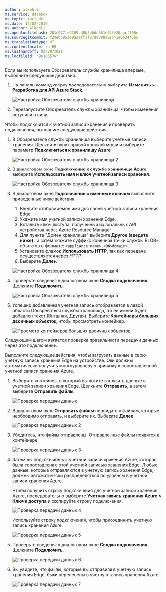 ```yaml
---
author: alkohli
ms.service: databox
ms.topic: include
ms.date: 12/02/2019
ms.author: alkohli
ms.openlocfilehash: 203c977fe9109cd8b2b6de561e975e20aacf700e
ms.sourcegitcommit: f28ebb95ae9aaaff3f87d8388a09b41e0b3445b5
ms.translationtype: HT
ms.contentlocale: ru-RU
ms.lasthandoff: 03/29/2021
ms.locfileid: "96185576"
---
```

Если вы используете Обозреватель службы хранилища впервые, выполните следующие действия.

1. На панели команд сверху последовательно выберите **Изменить > Разработка для API Azure Stack**.

    ![Настройка Обозревателя службы хранилища](media/azure-stack-edge-gateway-verify-connection-storage-explorer/connect-with-storage-explorer-1.png)

2. Перезапустите Обозреватель службы хранилища, чтобы изменения вступили в силу.


Чтобы подключится к учетной записи хранения и проверить подключения, выполните следующие действия.

1. В Обозревателе службы хранилища выберите учетные записи хранения. Щелкните пункт правой кнопкой мыши и выберите параметр **Подключиться к хранилищу Azure**. 

    ![Настройка Обозревателя службы хранилища 2](media/azure-stack-edge-gateway-verify-connection-storage-explorer/connect-with-storage-explorer-2.png)

2. В диалоговом окне **Подключение к службе хранилища Azure** выберите **Использовать имя и ключ учетной записи хранения**.

    ![Настройка Обозревателя службы хранилища 3](media/azure-stack-edge-gateway-verify-connection-storage-explorer/connect-with-storage-explorer-3.png)

2. В диалоговом окне **Подключение с именем и ключом** выполните приведенные ниже действия.

    1. Введите отображаемое имя для своей учетной записи хранения Edge. 
    2. Укажите имя учетной записи хранения Edge.
    3. Вставьте ключ доступа, полученный из локальных API устройства через Azure Resource Manager.
    4. Для пункта "Домен хранилища" выберите **Другое (введите ниже)** , а затем укажите суффикс конечной точки службы BLOB-объектов в формате: `<appliance name>.<DNSdomain>`. 
    5. Установите флажок **Использовать HTTP**, так как передача осуществляется через *HTTP*. 
    6. Выберите **Далее**.

    ![Настройка Обозревателя службы хранилища 4](media/azure-stack-edge-gateway-verify-connection-storage-explorer/connect-with-storage-explorer-4.png)    

3. Проверьте сведения в диалоговом окне **Сводка подключения**. Щелкните **Подключить**.

    ![Настройка Обозревателя службы хранилища 5](media/azure-stack-edge-gateway-verify-connection-storage-explorer/connect-with-storage-explorer-5.png)

4. Успешно добавленная учетная запись отображается в левой области Обозревателя службы хранилища, а к ее имени будет добавлен текст (Внешняя, Другая). Выберите **Контейнеры больших двоичных объектов**, чтобы просмотреть контейнер.

    ![Просмотр контейнеров больших двоичных объектов](media/azure-stack-edge-gateway-verify-connection-storage-explorer/connect-with-storage-explorer-6.png)

Следующим шагом является проверка правильности передачи данных через это подключение.

Выполните следующие действия, чтобы загрузить данные в свою учетную запись хранения Edge на устройстве. Они должны автоматически получить многоуровневую привязку к сопоставленной учетной записи хранения Azure.

1. Выберите контейнер, в который вы хотите загрузить данные в учетной записи хранения Edge. Щелкните **Отправить**, а затем выберите **Отправить файлы**.

    ![Проверка передачи данных](media/azure-stack-edge-gateway-verify-connection-storage-explorer/verify-data-transfer-1.png)

2. В диалоговом окне **Отправить файлы** перейдите к файлам, которые необходимо отправить, и выберите их. Выберите **Далее**.

    ![Проверка передачи данных 2](media/azure-stack-edge-gateway-verify-connection-storage-explorer/verify-data-transfer-2.png)

3. Убедитесь, что файлы отправлены. Отправленные файлы появятся в контейнере.

    ![Проверка передачи данных 3](media/azure-stack-edge-gateway-verify-connection-storage-explorer/verify-data-transfer-3.png)

4. Затем вы подключитесь к учетной записи хранения Azure, которая была сопоставлена с этой учетной записью хранения Edge. Любые данные, которые отправляются в учетную запись хранения Edge, должны автоматически распределяться по уровням в учетной записи хранения Azure. 
    
    Чтобы получить строку подключения для учетной записи хранения Azure, последовательно выберите **Учетная запись хранения Azure > Ключи доступа** и скопируйте строку подключения.

    ![Проверка передачи данных 4](media/azure-stack-edge-gateway-verify-connection-storage-explorer/verify-data-transfer-5.png)

    Используйте строку подключения, чтобы присоединить учетную запись хранения Azure.  

    ![Проверка передачи данных 5](media/azure-stack-edge-gateway-verify-connection-storage-explorer/verify-data-transfer-4.png)


5. Проверьте сведения в диалоговом окне **Сводка подключения**. Щелкните **Подключить**.

    ![Проверка передачи данных 6](media/azure-stack-edge-gateway-verify-connection-storage-explorer/verify-data-transfer-6.png)

6. Вы увидите, что файлы, которые вы отправили в учетную запись хранения Edge, были перенесены в учетную запись хранения Azure.

    ![Проверка передачи данных 7](media/azure-stack-edge-gateway-verify-connection-storage-explorer/verify-data-transfer-7.png)
